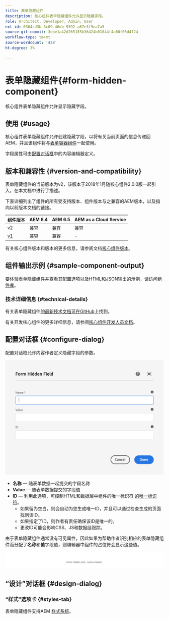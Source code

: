 ```yaml
---
title: 表单隐藏组件
description: 核心组件表单隐藏组件允许显示隐藏字段。
role: Architect, Developer, Admin, User
exl-id: 0364cd3b-3c09-46db-9392-a67e3f9ea7a5
source-git-commit: 3ebe1a42d265185b36424b01844f4a00f05d4724
workflow-type: tm+mt
source-wordcount: '428'
ht-degree: 3%

---
```


# 表单隐藏组件{#form-hidden-component}

核心组件表单隐藏组件允许显示隐藏字段。

## 使用 {#usage}

核心组件表单隐藏组件允许创建隐藏字段，以将有关当前页面的信息传递回AEM，并且该组件将与[表单容器组件](form-container.md)一起使用。

字段属性可由[配置对话框](form-hidden.md)中的内容编辑器定义。

## 版本和兼容性 {#version-and-compatibility}

表单隐藏组件的当前版本为v2，该版本于2018年1月随核心组件2.0.0版一起引入，在本文档中进行了描述。

下表详细列出了组件的所有受支持版本、组件版本与之兼容的AEM版本，以及指向以前版本文档的链接。

| 组件版本 | AEM 6.4 | AEM 6.5 | AEM as a Cloud Service |
|--- |--- |--- |---|
| v2 | 兼容 | 兼容 | 兼容 |
| [v1](/help/components/v1/form-hidden-v1.md) | 兼容 | 兼容 | - |

有关核心组件版本和版本的更多信息，请参阅文档[核心组件版本](/help/versions.md)。

## 组件输出示例 {#sample-component-output}

要体验表单隐藏组件并查看其配置选项以及HTML和JSON输出的示例，请访问[组件库](https://adobe.com/go/aem_cmp_library_form_hidden)。

### 技术详细信息 {#technical-details}

有关表单隐藏组件[的最新技术文档可在GitHub](https://adobe.com/go/aem_cmp_tech_form_hidden_v2)上找到。

有关开发核心组件的更多详细信息，请参阅[核心组件开发人员文档](/help/developing/overview.md)。

## 配置对话框 {#configure-dialog}

配置对话框允许内容作者定义隐藏字段的参数。

![表单隐藏编辑对话框](/help/assets/form-hidden-edit.png)

* **名称**  — 随表单数据一起提交的字段名称
* **Value**  — 随表单数据提交的字段值
* **ID**  — 利用此选项，可控制HTML和数据层中组件的唯一标识符 [的唯一标识符](/help/developing/data-layer/overview.md)。
   * 如果留为空白，则会自动为您生成唯一ID，并且可以通过检查生成的页面找到该ID。
   * 如果指定了ID，则作者有责任确保该ID是唯一的。
   * 更改ID可能会影响CSS、JS和数据层跟踪。

由于表单隐藏组件通常没有可见属性，因此如果为帮助作者识别相应的表单隐藏组件而分配了&#x200B;**名称**&#x200B;和&#x200B;**值**&#x200B;字段值，则编辑器中组件的占位符会显示这些值。

![表单隐藏组件示例](/help/assets/form-hidden-example.png)

## “设计”对话框 {#design-dialog}

### “样式”选项卡 {#styles-tab}

表单隐藏组件支持AEM [样式系统](/help/get-started/authoring.md#component-styling)。
